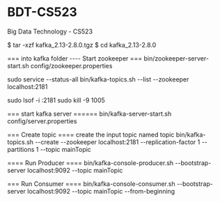 # BDT-CS523

Big Data Technology - CS523

$ tar -xzf kafka_2.13-2.8.0.tgz
$ cd kafka_2.13-2.8.0

=== into kafka folder ---- Start zookeeper ===
bin/zookeeper-server-start.sh config/zookeeper.properties


sudo service --status-all
bin/kafka-topics.sh --list --zookeeper localhost:2181

sudo lsof -i :2181
sudo kill -9 1005


=== start kafka server ======
bin/kafka-server-start.sh config/server.properties

=== Create topic ==== create the input topic named topic
bin/kafka-topics.sh --create --zookeeper localhost:2181 --replication-factor 1 --partitions 1 --topic mainTopic

==== Run Producer ====
bin/kafka-console-producer.sh --bootstrap-server localhost:9092 --topic mainTopic

=== Run Consumer ====
bin/kafka-console-consumer.sh --bootstrap-server localhost:9092 --topic mainTopic --from-beginning
